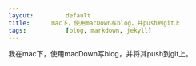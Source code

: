 ```yaml
---
layout: 		default
title: 		mac下，使用macDown写blog，并push到git上
tags: 			[blog, markdown, jekyll]
---
```


我在mac下，使用macDown写blog，并将其push到git上。


